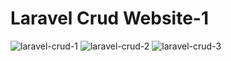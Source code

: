 # Laravel Crud Website-1
![laravel-crud-1](https://github.com/Rahat848/laravel-Crud-All/assets/136954767/56d5a93f-7ec9-4e98-b2d6-3ee6adb67dd3)
![laravel-crud-2](https://github.com/Rahat848/laravel-Crud-All/assets/136954767/440d2c34-bbec-4f89-9555-2484f1a57881)
![laravel-crud-3](https://github.com/Rahat848/laravel-Crud-All/assets/136954767/9f88eb86-8a67-4d9d-8eea-0dcc2544be62)
